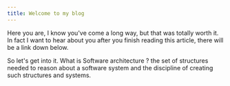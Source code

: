 ```yaml
---
title: Welcome to my blog
---
```


Here you are, I know you've come a long way, but that was totally worth it.
In fact I want to hear about you after you finish reading this article, there will be a link down below.

So let's get into it.
What is Software architecture ?
the set of structures needed to reason about a software system and the discipline of creating such structures and systems.
